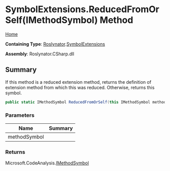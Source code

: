 # SymbolExtensions\.ReducedFromOrSelf\(IMethodSymbol\) Method

[Home](../../../README.md)

**Containing Type**: [Roslynator](../../README.md)\.[SymbolExtensions](../README.md)

**Assembly**: Roslynator\.CSharp\.dll

## Summary

If this method is a reduced extension method, returns the definition of extension method from which this was reduced\. Otherwise, returns this symbol\.

```csharp
public static IMethodSymbol ReducedFromOrSelf(this IMethodSymbol methodSymbol)
```

### Parameters

| Name | Summary |
| ---- | ------- |
| methodSymbol | |

### Returns

Microsoft\.CodeAnalysis\.[IMethodSymbol](https://docs.microsoft.com/en-us/dotnet/api/microsoft.codeanalysis.imethodsymbol)


